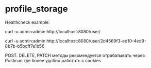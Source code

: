 # profile_storage


Healthcheck example:

curl -u admin:admin http://localhost:8080/user/
 
curl -u admin:admin http://localhost:8080/user/2d4569f3-ed10-4ed9-8b7b-b5bcff7e1b56

POST. DELETE, PATCH методы рекомендуется отрабатывать через Postman где более удобно работать с cookies

